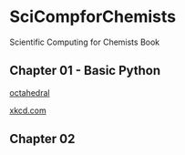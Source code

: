 # SciCompforChemists
Scientific Computing for Chemists Book

## Chapter 01 - Basic Python

[octahedral](Chapter01/octahedral.png)

[xkcd.com](https://xkcd.com/)
  
## Chapter 02
